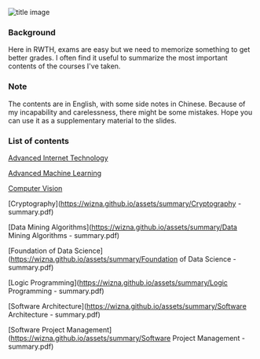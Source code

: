 ![title image](https://i.ytimg.com/vi/CLu_ilApr2A/maxresdefault.jpg)

### Background

Here in RWTH, exams are easy but we need to memorize something to get better grades. I often find it useful to summarize the most important contents of the courses I've taken.

### Note

The contents are in English, with some side notes in Chinese. Because of my incapability and carelessness, there might be some mistakes. Hope you can use it as a supplementary material to the slides.

### List of contents

[Advanced Internet Technology](https://wizna.github.io/assets/summary/Advanced%20Internet%20Technology%20-%20summary.pdf)

[Advanced Machine Learning](https://wizna.github.io/assets/summary/Advanced%20Machine%20Learning%20-%20summary.pdf)

[Computer Vision](https://wizna.github.io/assets/summary/Computer%20Vision%20-%20summary.pdf)

[Cryptography](https://wizna.github.io/assets/summary/Cryptography - summary.pdf)

[Data Mining Algorithms](https://wizna.github.io/assets/summary/Data Mining Algorithms - summary.pdf)

[Foundation of Data Science](https://wizna.github.io/assets/summary/Foundation of Data Science - summary.pdf)

[Logic Programming](https://wizna.github.io/assets/summary/Logic Programming - summary.pdf)

[Software Architecture](https://wizna.github.io/assets/summary/Software Architecture - summary.pdf)

[Software Project Management](https://wizna.github.io/assets/summary/Software Project Management - summary.pdf)

